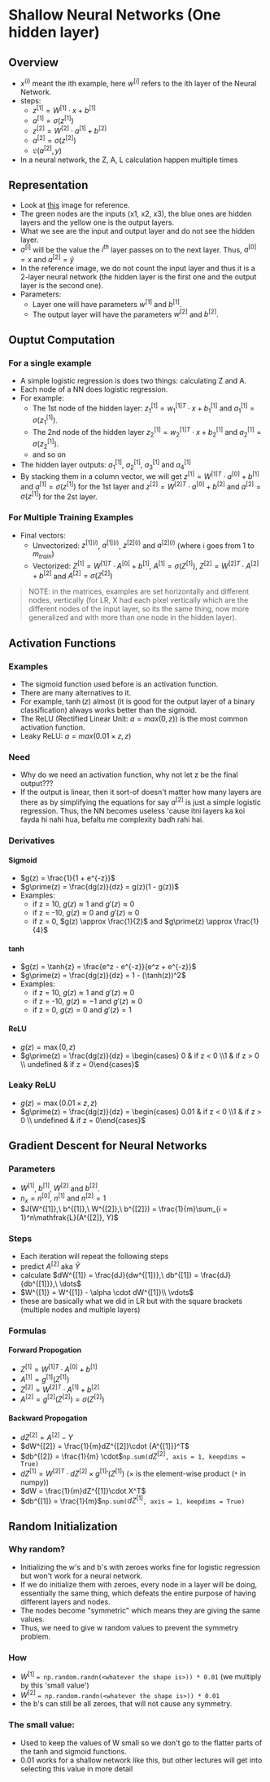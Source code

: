 # Shallow Neural Networks (One hidden layer)

## Overview

- $x^{(i)}$ meant the ith example, here $w^{[i]}$ refers to the ith layer of the Neural Network.
- steps:
    - $z^{[1]} = W^{[1]} \cdot x + b^{[1]}$
    - $a^{[1]} = \sigma(z^{[1]})$
    - $z^{[2]} = W^{[2]} \cdot a^{[1]} + b^{[2]}$
    - $a^{[2]} = \sigma(z^{[2]})$
    - $\mathfrak{L}(a^{[2]}, y)$
- In a neural network, the Z, A, L calculation happen multiple times
## Representation
- Look at [this](https://upload.wikimedia.org/wikipedia/commons/thumb/3/3d/Neural_network.svg/600px-Neural_network.svg.png) image for reference.
- The green nodes are the inputs (x1, x2, x3), the blue ones are hidden layers and the yellow one is the output layers.
- What we see are the input and output layer and do not see the hidden layer.
- $a^{[i]}$ will be the value the $i^{th}$ layer passes on to the next layer. Thus, $a^{[0]} = x$ and $a^{[2]} = \hat{y}$
- In the reference image, we do not count the input layer and thus it is a 2-layer neural network (the hidden layer is the first one and the output layer is the second one).
- Parameters:
    - Layer one will have parameters $w^{[1]}$ and $b^{[1]}$.
    - The output layer will have the parameters $w^{[2]}$ and $b^{[2]}$.
## Ouptut Computation
### For a single example
- A simple logistic regression is does two things: calculating Z and A.
- Each node of a NN does logistic regression.
- For example:
    - The 1st node of the hidden layer: $z^{[1]}_1 = {w^{[1]}_1}^{T} \cdot x + b^{[1]}_1$ and $a^{[1]}_1 = \sigma(z^{[1]}_1)$.
    - The 2nd node of the hidden layer $z^{[1]}_2 = {w^{[1]}_2}^{T} \cdot x + b^{[1]}_2$ and $a^{[1]}_2 = \sigma(z^{[1]}_2)$.
    - and so on
- The hidden layer outputs: $a^{[1]}_1$, $a^{[1]}_2$, $a^{[1]}_3$ and $a^{[1]}_4$
- By stacking them in a column vector, we will get $z^{[1]} = {W^{[1]}}^T \cdot a^{[0]} + b^{[1]}$ and $a^{[1]} = \sigma(z^{[1]})$ for the 1st layer and $z^{[2]} = {W^{[2]}}^T \cdot a^{[0]} + b^{[2]}$ and $a^{[2]} = \sigma(z^{[1]})$ for the 2st layer.
### For Multiple Training Examples
- Final vectors:
    - Unvectorized: $z^{[1](i)}$, $a^{[1](i)}$, $z^{[2](i)}$ and $a^{[2](i)}$ (where i goes from $1$ to $m_{train}$)
    - Vectorized: $Z^{[1]} = {W^{[1]}}^T \cdot A^{[0]} + b^{[1]}$, $A^{[1]} = \sigma(Z^{[1]})$, $Z^{[2]} = {W^{[2]}}^T \cdot A^{[2]} + b^{[2]}$ and $A^{[2]} = \sigma(Z^{[2]})$
> NOTE: in the matrices, examples are set horizontally and different nodes, vertically (for LR, X had each pixel vertically which are the different nodes of the input layer, so its the same thing, now more generalized and with more than one node in the hidden layer).
##  Activation Functions
### Examples
- The sigmoid function used before is an activation function.
- There are many alternatives to it.
- For example, $\tanh(z)$ almost (it is good for the output layer of a binary classification) always works better than the sigmoid.
- The ReLU (Rectified Linear Unit: $a = max(0, z))$ is the most common activation function.
- Leaky ReLU: $a = max(0.01 \times z, z)$
### Need
- Why do we need an activation function, why not let z be the final output???
- If the output is linear, then it sort-of doesn't matter how many layers are there as by simplifying the equations for say $a^{[2]}$ is just a simple logistic regression. Thus, the NN becomes useless 'cause itni layers ka koi fayda hi nahi hua, befaltu me complexity badh rahi hai.
### Derivatives
#### Sigmoid
- $g(z) = \frac{1}{1 + e^{-z}}$
- $g\prime(z) = \frac{dg(z)}{dz} = g(z)(1 - g(z))$
- Examples:
    - if z = 10, $g(z) \approx 1$ and $g\prime(z) \approx 0$
    - if z = -10, $g(z) \approx 0$ and $g\prime(z) \approx 0$
    - if z = 0, $g(z) \approx \frac{1}{2}$ and $g\prime(z) \approx \frac{1}{4}$
#### $\tanh$
- $g(z) = \tanh{z} = \frac{e^z - e^{-z}}{e^z + e^{-z}}$
- $g\prime(z) = \frac{dg(z)}{dz} = 1 - (\tanh(z))^2$
- Examples:
    - if z = 10, $g(z) \approx 1$ and $g\prime(z) \approx 0$
    - if z = -10, $g(z) \approx -1$ and $g\prime(z) \approx 0$
    - if z = 0, $g(z) = 0$ and $g\prime(z) = 1$
#### ReLU
- $g(z) = \max(0, z)$
- $g\prime(z) = \frac{dg(z)}{dz} = \begin{cases} 0 & if z < 0 \\1 & if z > 0 \\ undefined & if z = 0\end{cases}$
### Leaky ReLU
- $g(z) = \max(0.01 \times z, z)$
- $g\prime(z) = \frac{dg(z)}{dz} = \begin{cases} 0.01 & if z < 0 \\1 & if z > 0 \\ undefined & if z = 0\end{cases}$
## Gradient Descent for Neural Networks
### Parameters
- $W^{[1]}$, $b^{[1]}$, $W^{[2]}$ and $b^{[2]}$.
- $n_x = n^{[0]}$, $n^{[1]}$ and $n^{[2]} = 1$
- $J(W^{[1]},\ b^{[1]},\ W^{[2]},\ b^{[2]}) = \frac{1}{m}\sum_{i = 1}^n\mathfrak{L}(A^{[2]}, Y)$
### Steps
- Each iteration will repeat the following steps
- predict $A^{[2]}$ aka $\hat{Y}$
- calculate $dW^{[1]} = \frac{dJ}{dw^{[1]}},\ db^{[1]} = \frac{dJ}{db^{[1]}},\ \dots$
- $W^{[1]} = W^{[1]} - \alpha \cdot dW^{[1]}\\ \vdots$
- these are basically what we did in LR but with the square brackets (multiple nodes and multiple layers)
### Formulas
#### Forward Propogation
- $Z^{[1]} = {W^{[1]}}^T \cdot A^{[0]} + b^{[1]}$
- $A^{[1]} = g^{[1]}(Z^{[1]})$
- $Z^{[2]} = {W^{[2]}}^T \cdot A^{[1]} + b^{[2]}$
- $A^{[2]} = g^{[2]}(Z^{[2]}) = \sigma(Z^{[2]})$
#### Backward Propogation
- $dZ^{[2]} = A^{[2]} - Y$
- $dW^{[2]} = \frac{1}{m}dZ^{[2]}\cdot {A^{[1]}}^T$
- $db^{[2]} = \frac{1}{m} \cdot$`np.sum(`$dZ^{[2]}$`, axis = 1, keepdims = True)`
- $dZ^{[1]} = {W^{[2]}}^T\cdot dZ^{[2]} \times g^{[1]}\prime(Z^{[1]})$ ($\times$ is the element-wise product (`*` in numpy))
- $dW = \frac{1}{m}dZ^{[1]}\cdot X^T$
- $db^{[1]} = \frac{1}{m}$`np.sum(`$dZ^{[1]}$`, axis = 1, keepdims = True)`
## Random Initialization
### Why random?
- Initializing the w's and b's with zeroes works fine for logistic regression but won't work for a neural network.
- If we do initialize them with zeroes, every node in a layer will be doing, essentially the same thing, which defeats the entire purpose of having different layers and nodes.
- The nodes become "symmetric" which means they are giving the same values.
- Thus, we need to give w random values to prevent the symmetry problem.
### How
- $W^{[1]}$ `= np.random.randn(<whatever the shape is>)) * 0.01` (we multiply by this 'small value')
- $W^{[2]}$ `= np.random.randn(<whatever the shape is>)) * 0.01`
- the b's can still be all zeroes, that will not cause any symmetry.
### The small value:
- Used to keep the values of W small so we don't go to the flatter parts of the tanh and sigmoid functions.
- 0.01 works for a shallow network like this, but other lectures will get into selecting this value in more detail